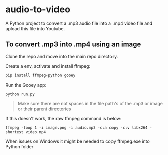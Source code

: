 # audio-to-video

A Python project to convert a .mp3 audio file into a .mp4 video file and upload this file into Youtube.

## To convert .mp3 into .mp4 using an image

Clone the repo and move into the main repo directory.

Create a env, activate and install ffmpeg:

```text
pip install ffmpeg-python gooey
```

Run the Gooey app:

```text
python run.py
```

 > Make sure there are not spaces in the file path's of the .mp3 or image or their parent directories

If this doesn't work, the raw ffmpeg command is below:

```text
ffmpeg -loop 1 -i image.png -i audio.mp3 -c:a copy -c:v libx264 -shortest video.mp4
```

When issues on Windows it might be needed to copy ffmpeg.exe into Python folder
